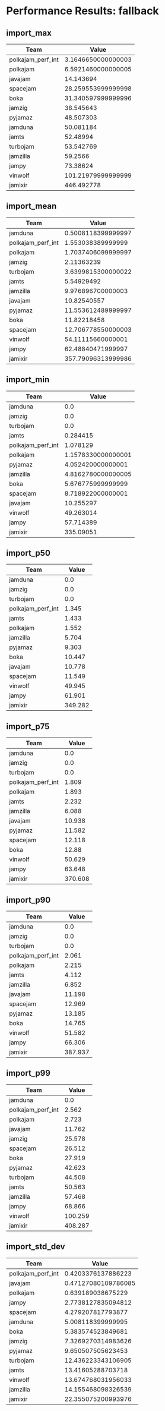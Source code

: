 # Performance Results: fallback

## import_max

| Team | Value |
|------|-------|
| polkajam_perf_int | 3.1646650000000003 |
| polkajam | 6.5921460000000005 |
| javajam | 14.143694 |
| spacejam | 28.259553999999998 |
| boka | 31.340597999999996 |
| jamzig | 38.545643 |
| pyjamaz | 48.507303 |
| jamduna | 50.081184 |
| jamts | 52.48994 |
| turbojam | 53.542769 |
| jamzilla | 59.2566 |
| jampy | 73.38624 |
| vinwolf | 101.21979999999999 |
| jamixir | 446.492778 |

## import_mean

| Team | Value |
|------|-------|
| jamduna | 0.5008118399999997 |
| polkajam_perf_int | 1.553038389999999 |
| polkajam | 1.7037406099999997 |
| jamzig | 2.11363239 |
| turbojam | 3.6399815300000022 |
| jamts | 5.54929492 |
| jamzilla | 9.976896700000003 |
| javajam | 10.82540557 |
| pyjamaz | 11.553612489999997 |
| boka | 11.82218458 |
| spacejam | 12.706778550000003 |
| vinwolf | 54.11115660000001 |
| jampy | 62.48840471999997 |
| jamixir | 357.79096313999986 |

## import_min

| Team | Value |
|------|-------|
| jamduna | 0.0 |
| jamzig | 0.0 |
| turbojam | 0.0 |
| jamts | 0.284415 |
| polkajam_perf_int | 1.078129 |
| polkajam | 1.1578330000000001 |
| pyjamaz | 4.052420000000001 |
| jamzilla | 4.8162780000000005 |
| boka | 5.676775999999999 |
| spacejam | 8.718922000000001 |
| javajam | 10.255297 |
| vinwolf | 49.263014 |
| jampy | 57.714389 |
| jamixir | 335.09051 |

## import_p50

| Team | Value |
|------|-------|
| jamduna | 0.0 |
| jamzig | 0.0 |
| turbojam | 0.0 |
| polkajam_perf_int | 1.345 |
| jamts | 1.433 |
| polkajam | 1.552 |
| jamzilla | 5.704 |
| pyjamaz | 9.303 |
| boka | 10.447 |
| javajam | 10.778 |
| spacejam | 11.549 |
| vinwolf | 49.945 |
| jampy | 61.901 |
| jamixir | 349.282 |

## import_p75

| Team | Value |
|------|-------|
| jamduna | 0.0 |
| jamzig | 0.0 |
| turbojam | 0.0 |
| polkajam_perf_int | 1.809 |
| polkajam | 1.893 |
| jamts | 2.232 |
| jamzilla | 6.088 |
| javajam | 10.938 |
| pyjamaz | 11.582 |
| spacejam | 12.118 |
| boka | 12.88 |
| vinwolf | 50.629 |
| jampy | 63.648 |
| jamixir | 370.608 |

## import_p90

| Team | Value |
|------|-------|
| jamduna | 0.0 |
| jamzig | 0.0 |
| turbojam | 0.0 |
| polkajam_perf_int | 2.061 |
| polkajam | 2.215 |
| jamts | 4.112 |
| jamzilla | 6.852 |
| javajam | 11.198 |
| spacejam | 12.969 |
| pyjamaz | 13.185 |
| boka | 14.765 |
| vinwolf | 51.582 |
| jampy | 66.306 |
| jamixir | 387.937 |

## import_p99

| Team | Value |
|------|-------|
| jamduna | 0.0 |
| polkajam_perf_int | 2.562 |
| polkajam | 2.723 |
| javajam | 11.762 |
| jamzig | 25.578 |
| spacejam | 26.512 |
| boka | 27.919 |
| pyjamaz | 42.623 |
| turbojam | 44.508 |
| jamts | 50.563 |
| jamzilla | 57.468 |
| jampy | 68.866 |
| vinwolf | 100.259 |
| jamixir | 408.287 |

## import_std_dev

| Team | Value |
|------|-------|
| polkajam_perf_int | 0.4203376137886223 |
| javajam | 0.47127080109786085 |
| polkajam | 0.639189038675229 |
| jampy | 2.7738127835094812 |
| spacejam | 4.279207817793877 |
| jamduna | 5.008118399999995 |
| boka | 5.383574523849681 |
| jamzig | 7.3269270314983626 |
| pyjamaz | 9.650507505623453 |
| turbojam | 12.436223343106905 |
| jamts | 13.41605288703718 |
| vinwolf | 13.674768031956033 |
| jamzilla | 14.155468098326539 |
| jamixir | 22.355075200993976 |

